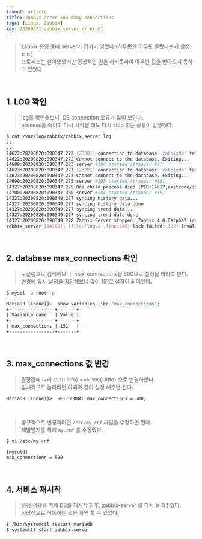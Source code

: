 ```yaml
---
layout: article
title: Zabbix error Too many connections
tags: [Linux, Zabbix]
key: 20200821_zabbix_server_error_01
---
```


> zabbix 운영 중에 server가 갑자기 멈췄다.(하루동안 아무도 몰랐다는게 함정. ㄷㄷ)  
> 프로세스는 살아있었지만 정상적인 일을 하지못하여 아무런 값을 받아오지 못하고 있었다.

<br>

## 1. LOG 확인

> log를 확인해보니, DB connection 오류가 많이 보인다.  
> process를 죽이고 다시 시작을 해도 다시 stop 되는 상황이 발생했다.

```bash
$ cat /var/log/zabbix/zabbix_server.log
...
...
14622:20200820:090347.272 [Z3001] connection to database 'zabbixdb' failed: [1040] Too many connections
14622:20200820:090347.272 Cannot connect to the database. Exiting...
14689:20200820:090347.273 server #194 started [trapper #9]
14623:20200820:090347.273 [Z3001] connection to database 'zabbixdb' failed: [1040] Too many connections
14623:20200820:090347.273 Cannot connect to the database. Exiting...
14690:20200820:090347.275 server #195 started [trapper #10]
14327:20200820:090347.275 One child process died (PID:14617,exitcode/signal:1). Exiting ...
14700:20200820:090347.360 server #204 started [trapper #19]
14327:20200820:090349.277 syncing history data...
14327:20200820:090349.277 syncing history data done
14327:20200820:090349.277 syncing trend data...
14327:20200820:090349.277 syncing trend data done
14327:20200820:090349.278 Zabbix Server stopped. Zabbix 4.0.0alpha2 (revision 76689).
zabbix_server [14700]: [file:'log.c',line:245] lock failed: [22] Invalid argument
```

<br>

## 2. database max_connections 확인

> 구글링으로 검색해보니, max_connections을 500으로 설정을 하라고 한다.  
> 변경에 앞서 설정을 확인해보니 값이 151로 설정이 되어있다.

```bash
$ mysql -u root -p

MariaDB [(none)]>  show variables like "max_connections";
+-----------------+-------+
| Variable_name   | Value |
+-----------------+-------+
| max_connections | 151   |
+-----------------+-------+
```

<br>

## 3. max_connections 값 변경

> 권장값에 따라 `151`{:.info} ==> `500`{:.info} 으로 변경하였다.  
> 일시적으로 늘리려면 아래와 같이 설정 해주면 된다.

```
MariaDB [(none)]>  SET GLOBAL max_connections = 500;
```
<br>

> 영구적으로 변경하려면 `/etc/my.cnf` 파일을 수정하면 된다.  
> 재발방지를 위해 `my.cnf` 를 수정했다.

```bash
$ vi /etc/my.cnf

[mysqld]
max_connections = 500
```

<br>

## 4. 서비스 재시작

> 설정 적용을 위해 DB를 재시작 한후, zabbix-server 를 다시 올려주었다.  
> 정상적으로 작동하는 것을 확인 할 수 있었다.

```bash
$ /bin/systemctl restart mariadb
$ systemctl start zabbix-server
```

